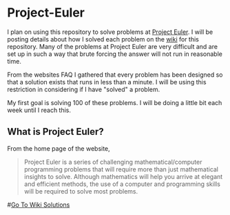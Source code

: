 Project-Euler
=============

I plan on using this repository to solve problems at [Project Euler](http://projecteuler.net/problems). I will
be posting details about how I solved each problem on the [wiki](https://github.com/ajrod/Project-Euler/wiki) 
for this repository. Many of the problems at
Project Euler are very difficult and are set up in such a way that brute forcing the answer will not run
in reasonable time. 

From the websites FAQ I gathered that every problem has been designed so that a solution
exists that runs in less than a minute. I will be using this restriction in considering if I have "solved"
a problem.

My first goal is solving 100 of these problems. I will be doing a little bit each week until I reach this.

What is Project Euler?
------
From the home page of the website,

> Project Euler is a series of challenging mathematical/computer programming problems that 
> will require more than just mathematical insights to solve. Although 
> mathematics will help you arrive at elegant and efficient methods, 
> the use of a computer and programming skills will be required to solve most problems.


#[Go To Wiki Solutions](https://github.com/ajrod/Project-Euler/wiki)
